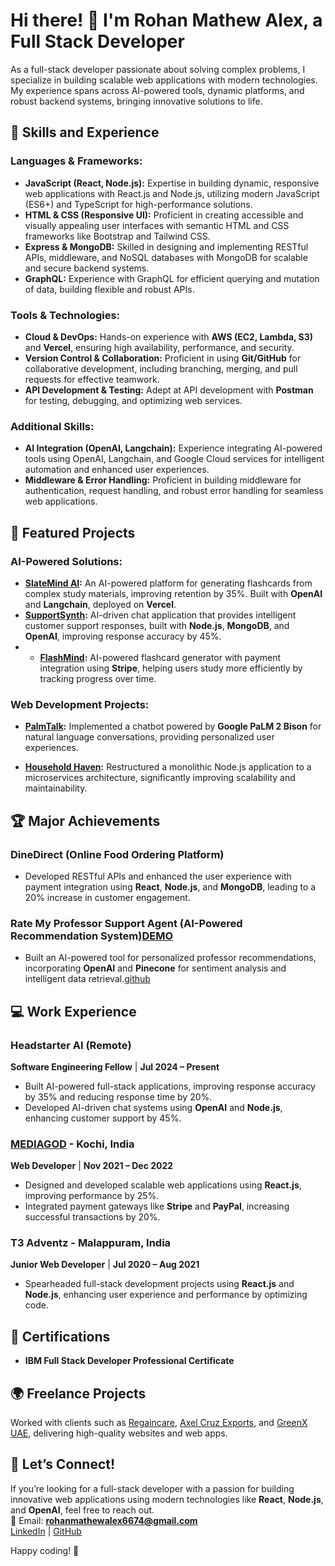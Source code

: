 
# Hi there! 👋 I'm Rohan Mathew Alex, a Full Stack Developer

As a full-stack developer passionate about solving complex problems, I specialize in building scalable web applications with modern technologies. My experience spans across AI-powered tools, dynamic platforms, and robust backend systems, bringing innovative solutions to life.

## 🔧 Skills and Experience

### Languages & Frameworks:
- **JavaScript (React, Node.js):** Expertise in building dynamic, responsive web applications with React.js and Node.js, utilizing modern JavaScript (ES6+) and TypeScript for high-performance solutions.
- **HTML & CSS (Responsive UI):** Proficient in creating accessible and visually appealing user interfaces with semantic HTML and CSS frameworks like Bootstrap and Tailwind CSS.
- **Express & MongoDB:** Skilled in designing and implementing RESTful APIs, middleware, and NoSQL databases with MongoDB for scalable and secure backend systems.
- **GraphQL:** Experience with GraphQL for efficient querying and mutation of data, building flexible and robust APIs.

### Tools & Technologies:
- **Cloud & DevOps:** Hands-on experience with **AWS (EC2, Lambda, S3)** and **Vercel**, ensuring high availability, performance, and security.
- **Version Control & Collaboration:** Proficient in using **Git/GitHub** for collaborative development, including branching, merging, and pull requests for effective teamwork.
- **API Development & Testing:** Adept at API development with **Postman** for testing, debugging, and optimizing web services.

### Additional Skills:
- **AI Integration (OpenAI, Langchain):** Experience integrating AI-powered tools using OpenAI, Langchain, and Google Cloud services for intelligent automation and enhanced user experiences.
- **Middleware & Error Handling:** Proficient in building middleware for authentication, request handling, and robust error handling for seamless web applications.

## 📂 Featured Projects

### AI-Powered Solutions:
- **[SlateMind AI](https://github.com/rohanmathewalex/slatemind-ai):** An AI-powered platform for generating flashcards from complex study materials, improving retention by 35%. Built with **OpenAI** and **Langchain**, deployed on **Vercel**.
- **[SupportSynth](https://github.com/rohanmathewalex/Supportsynth):** AI-driven chat application that provides intelligent customer support responses, built with **Node.js**, **MongoDB**, and **OpenAI**, improving response accuracy by 45%.
- - **[FlashMind](https://github.com/rohanmathewalex/flashcards-ai):** AI-powered flashcard generator with payment integration using **Stripe**, helping users study more efficiently by tracking progress over time.

### Web Development Projects:
- **[PalmTalk](https://github.com/rohanmathewalex/PalmTalk):** Implemented a chatbot powered by **Google PaLM 2 Bison** for natural language conversations, providing personalized user experiences.

- **[Household Haven](https://github.com/rohanmathewalex/Household-Haven):** Restructured a monolithic Node.js application to a microservices architecture, significantly improving scalability and maintainability.

## 🏆 Major Achievements

### DineDirect (Online Food Ordering Platform)
- Developed RESTful APIs and enhanced the user experience with payment integration using **React**, **Node.js**, and **MongoDB**, leading to a 20% increase in customer engagement.

### Rate My Professor Support Agent (AI-Powered Recommendation System)[DEMO](https://class-pick.vercel.app/)
- Built an AI-powered tool for personalized professor recommendations, incorporating **OpenAI** and **Pinecone** for sentiment analysis and intelligent data retrieval.[github](https://github.com/rohanmathewalex/ClassPick)

## 💻 Work Experience

### **Headstarter AI** (Remote)  
**Software Engineering Fellow** | **Jul 2024 – Present**  
- Built AI-powered full-stack applications, improving response accuracy by 35% and reducing response time by 20%.  
- Developed AI-driven chat systems using **OpenAI** and **Node.js**, enhancing customer support by 45%.

### [MEDIAGOD](https://www.mediagod.in/) - Kochi, India  
**Web Developer** | **Nov 2021 – Dec 2022**  
- Designed and developed scalable web applications using **React.js**, improving performance by 25%.  
- Integrated payment gateways like **Stripe** and **PayPal**, increasing successful transactions by 20%.

### T3 Adventz - Malappuram, India  
**Junior Web Developer** | **Jul 2020 – Aug 2021**  
- Spearheaded full-stack development projects using **React.js** and **Node.js**, enhancing user experience and performance by optimizing code.

## 📜 Certifications
- **IBM Full Stack Developer Professional Certificate**

## 🌍 Freelance Projects
Worked with clients such as [Regaincare](https://regaincare.co.uk/), [Axel Cruz Exports](https://www.axelcruzexports.com/), and [GreenX UAE](https://greenxuae.com/), delivering high-quality websites and web apps.

## 🤝 Let’s Connect!

If you’re looking for a full-stack developer with a passion for building innovative web applications using modern technologies like **React**, **Node.js**, and **OpenAI**, feel free to reach out.  
📧 Email: **rohanmathewalex6674@gmail.com**  
[LinkedIn](https://www.linkedin.com/in/rohanmathewalex/) | [GitHub](https://github.com/rohanmathewalex)

Happy coding! 🚀
